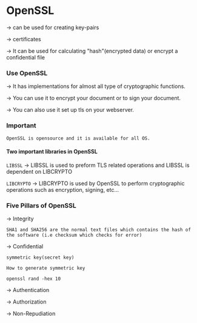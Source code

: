 # OpenSSL

-> can be used for creating key-pairs

-> certificates

-> It can be used for calculating "hash"(encrypted data) or encrypt a confidential file

### Use OpenSSL 
-> It has implementations for almost all type of cryptographic functions.

-> You can use it to encrypt your document or to sign your document.

-> You can also use it set up tls on your webserver.

### Important
    OpenSSL is opensource and it is available for all OS.

#### Two important libraries in OpenSSL

``` LIBSSL ``` -> LIBSSL is used to preform TLS related operations and LIBSSL is dependent on LIBCRYPTO

```LIBCRYPTO``` -> LIBCRYPTO is used by OpenSSL to perform cryptographic operations such as encryption, signing, etc...


### Five Pillars of OpenSSL

-> Integrity

    SHA1 and SHA256 are the normal text files which contains the hash of the software (i.e checksum which checks for error)

-> Confidential

    symmetric key(secret key)

    How to generate symmetric key
   ```openssl rand -hex 10```

-> Authentication 

-> Authorization 

-> Non-Repudiation

    
